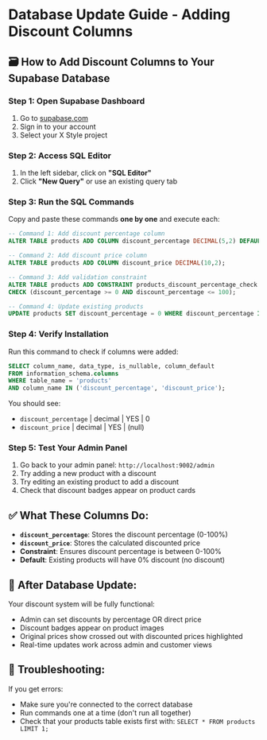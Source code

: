 # Database Update Guide - Adding Discount Columns

## 🗃️ How to Add Discount Columns to Your Supabase Database

### Step 1: Open Supabase Dashboard
1. Go to [supabase.com](https://supabase.com)
2. Sign in to your account
3. Select your X Style project

### Step 2: Access SQL Editor
1. In the left sidebar, click on **"SQL Editor"**
2. Click **"New Query"** or use an existing query tab

### Step 3: Run the SQL Commands
Copy and paste these commands **one by one** and execute each:

```sql
-- Command 1: Add discount percentage column
ALTER TABLE products ADD COLUMN discount_percentage DECIMAL(5,2) DEFAULT 0;
```

```sql
-- Command 2: Add discount price column  
ALTER TABLE products ADD COLUMN discount_price DECIMAL(10,2);
```

```sql
-- Command 3: Add validation constraint
ALTER TABLE products ADD CONSTRAINT products_discount_percentage_check 
CHECK (discount_percentage >= 0 AND discount_percentage <= 100);
```

```sql
-- Command 4: Update existing products
UPDATE products SET discount_percentage = 0 WHERE discount_percentage IS NULL;
```

### Step 4: Verify Installation
Run this command to check if columns were added:

```sql
SELECT column_name, data_type, is_nullable, column_default 
FROM information_schema.columns 
WHERE table_name = 'products' 
AND column_name IN ('discount_percentage', 'discount_price');
```

You should see:
- `discount_percentage` | decimal | YES | 0
- `discount_price` | decimal | YES | (null)

### Step 5: Test Your Admin Panel
1. Go back to your admin panel: `http://localhost:9002/admin`
2. Try adding a new product with a discount
3. Try editing an existing product to add a discount
4. Check that discount badges appear on product cards

## ✅ What These Columns Do:

- **`discount_percentage`**: Stores the discount percentage (0-100%)
- **`discount_price`**: Stores the calculated discounted price
- **Constraint**: Ensures discount percentage is between 0-100%
- **Default**: Existing products will have 0% discount (no discount)

## 🎯 After Database Update:

Your discount system will be fully functional:
- Admin can set discounts by percentage OR direct price
- Discount badges appear on product images
- Original prices show crossed out with discounted prices highlighted
- Real-time updates work across admin and customer views

## 🔧 Troubleshooting:

If you get errors:
- Make sure you're connected to the correct database
- Run commands one at a time (don't run all together)
- Check that your products table exists first with: `SELECT * FROM products LIMIT 1;`
